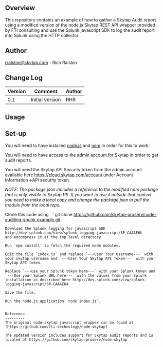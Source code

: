 Overview
--------
This repository contains an example of how to gather a Skytap Audit report using a modified version of the node.js Skytap REST API wrapper provided by FTI consulting and use the Splunk javascript SDK to log the audit report into Splunk using the HTTP collector

Author
------
rralston@skytap.com - Rich Ralston

Change Log
----------
| Version | Comment       | Author |
|---------|---------------|--------|
|0.1      |Initial version|RHR     |

Usage
-----

## Set-up
You will need to have installed [node.js](https://nodejs.org/en/) and [npm](https://www.npmjs.com/) in order for this to work.

You will need to have access to the admin account for Skytap in order to get audit reports.

You will need the Skytap API Security token from the admin account available here https://cloud.skytap.com/account under Account Information->API security token.

*NOTE: The package.json includes a reference to the modified npm package that is only visible to Skytap PS. If you want to use it outside that context you need to make a local copy and change the package.json to pull the module from the local repo.*

Clone this code using ```
git clone https://github.com/skytap-proserv/node-auditing-spunk-example.git
```
Download the Splunk logging for javascript SDK http://dev.splunk.com/view/splunk-logging-javascript/SP-CAAAE6U
and uncompress it at the top level directory

Run `npm install` to fetch the required node modules.

Edit the file `index.js` and replace `---User Your Username---` with your skytap username and `---User Your Skytap API Token---` with your Skytap API token.

Replace `---Use your Splunk token here---` with your Splunk token and `---Use your Splunk URL here---` with the values from your Splunk installation as described here http://dev.splunk.com/view/splunk-logging-javascript/SP-CAAAE64

Save the file.

Run the node.js application `node index.js`.


Reference
---------
The original node-skytap javascript wrapper can be found at [https://github.com/fti-technology/node-skytap]

The updated version includes support for Skytap audit reports and is located at https://github.com/skytap-proserv/node-skytap
